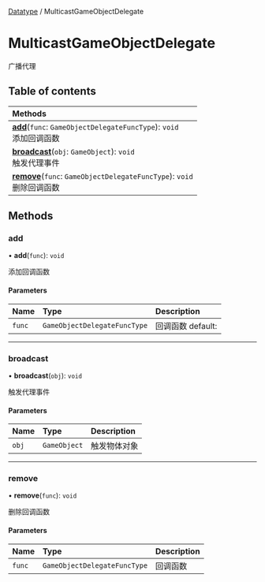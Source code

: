 [Datatype](../groups/Datatype.Datatype.md) / MulticastGameObjectDelegate

# MulticastGameObjectDelegate <Badge type="tip" text="Class" /> <Score text="MulticastGameObjectDelegate" />

广播代理

## Table of contents

| Methods |
| :-----|
| **[add](Type.MulticastGameObjectDelegate.md#add)**(`func`: `GameObjectDelegateFuncType`): `void` <br> 添加回调函数|
| **[broadcast](Type.MulticastGameObjectDelegate.md#broadcast)**(`obj`: `GameObject`): `void` <br> 触发代理事件|
| **[remove](Type.MulticastGameObjectDelegate.md#remove)**(`func`: `GameObjectDelegateFuncType`): `void` <br> 删除回调函数|

## Methods

### add <Score text="add" /> 

• **add**(`func`): `void` 

添加回调函数


#### Parameters

| Name | Type | Description |
| :------ | :------ | :------ |
| `func` | `GameObjectDelegateFuncType` |  回调函数 default: |


___

### broadcast <Score text="broadcast" /> 

• **broadcast**(`obj`): `void` 

触发代理事件


#### Parameters

| Name | Type | Description |
| :------ | :------ | :------ |
| `obj` | `GameObject` |  触发物体对象 |


___

### remove <Score text="remove" /> 

• **remove**(`func`): `void` 

删除回调函数


#### Parameters

| Name | Type | Description |
| :------ | :------ | :------ |
| `func` | `GameObjectDelegateFuncType` |  回调函数 |

